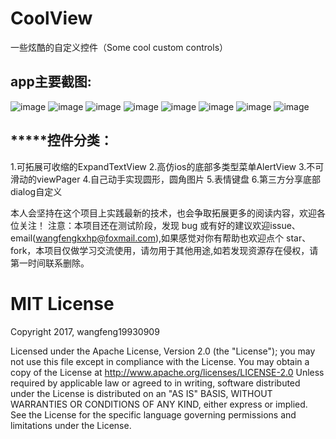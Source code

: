 # CoolView
一些炫酷的自定义控件（Some cool custom controls）

app主要截图:
-------

![image](https://github.com/wangfeng19930909/CoolView/blob/master/screenshot/1.png)
![image](https://github.com/wangfeng19930909/CoolView/blob/master/screenshot/2.png)
![image](https://github.com/wangfeng19930909/CoolView/blob/master/screenshot/3.png)
![image](https://github.com/wangfeng19930909/CoolView/blob/master/screenshot/4.png)
![image](https://github.com/wangfeng19930909/CoolView/blob/master/screenshot/5.png)
![image](https://github.com/wangfeng19930909/CoolView/blob/master/screenshot/6.png)
![image](https://github.com/wangfeng19930909/CoolView/blob/master/screenshot/7.png)
![image](https://github.com/wangfeng19930909/CoolView/blob/master/screenshot/8.png)


*****控件分类：
-------

1.可拓展可收缩的ExpandTextView
2.高仿ios的底部多类型菜单AlertView
3.不可滑动的viewPager
4.自己动手实现圆形，圆角图片
5.表情键盘
6.第三方分享底部dialog自定义


本人会坚持在这个项目上实践最新的技术，也会争取拓展更多的阅读内容，欢迎各位关注！ 注意：本项目还在测试阶段，发现 bug 或有好的建议欢迎issue、email(wangfengkxhp@foxmail.com),如果感觉对你有帮助也欢迎点个 star、fork，本项目仅做学习交流使用，请勿用于其他用途,如若发现资源存在侵权，请第一时间联系删除。

 



MIT License
=================================== 
Copyright 2017, wangfeng19930909

   Licensed under the Apache License, Version 2.0 (the "License");
   you may not use this file except in compliance with the License.
   You may obtain a copy of the License at http://www.apache.org/licenses/LICENSE-2.0
   Unless required by applicable law or agreed to in writing, software
   distributed under the License is distributed on an "AS IS" BASIS,
   WITHOUT WARRANTIES OR CONDITIONS OF ANY KIND, either express or implied.
   See the License for the specific language governing permissions and
   limitations under the License.
